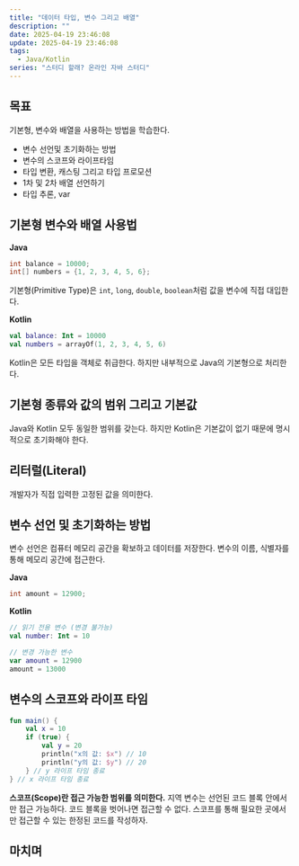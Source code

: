 ```yaml
---
title: "데이터 타입, 변수 그리고 배열"
description: ""
date: 2025-04-19 23:46:08
update: 2025-04-19 23:46:08
tags:
  - Java/Kotlin
series: "스터디 할래? 온라인 자바 스터디"
---
```


## 목표

기본형, 변수와 배열을 사용하는 방법을 학습한다.

- 변수 선언및 초기화하는 방법
- 변수의 스코프와 라이프타임
- 타입 변환, 캐스팅 그리고 타입 프로모션
- 1차 및 2차 배열 선언하기
- 타입 추론, var

## 기본형 변수와 배열 사용법

**Java**

```java
int balance = 10000;
int[] numbers = {1, 2, 3, 4, 5, 6};
```

기본형(Primitive Type)은 `int`, `long`, `double`, `boolean`처럼 값을 변수에 직접 대입한다.

**Kotlin**

```kotlin
val balance: Int = 10000
val numbers = arrayOf(1, 2, 3, 4, 5, 6)
```

Kotlin은 모든 타입을 객체로 취급한다. 하지만 내부적으로 Java의 기본형으로 처리한다.

## 기본형 종류와 값의 범위 그리고 기본값

Java와 Kotlin 모두 동일한 범위를 갖는다. 하지만 Kotlin은 기본값이 없기 때문에 명시적으로 초기화해야 한다.

## 리터럴(Literal)

개발자가 직접 입력한 고정된 값을 의미한다.

## 변수 선언 및 초기화하는 방법

변수 선언은 컴퓨터 메모리 공간을 확보하고 데이터를 저장한다. 변수의 이름, 식별자를 통해 메모리 공간에 접근한다. 

**Java**

```java
int amount = 12900;
```

**Kotlin**

```kotlin
// 읽기 전용 변수 (변경 불가능)
val number: Int = 10

// 변경 가능한 변수
var amount = 12900 
amount = 13000
```

## 변수의 스코프와 라이프 타임

```kotlin
fun main() {
    val x = 10
    if (true) {
        val y = 20
        println("x의 값: $x") // 10
        println("y의 값: $y") // 20
    } // y 라이프 타임 종료
} // x 라이프 타임 종료
```

**스코프(Scope)란 접근 가능한 범위를 의미한다.** 지역 변수는 선언된 코드 블록 안에서만 접근 가능하다. 코드 블록을 벗어나면 접근할 수 없다. 스코프를 통해 필요한 곳에서만 접근할 수 있는 한정된 코드를 작성하자.

## 마치며 
